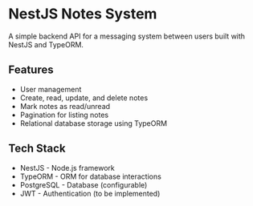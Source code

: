 # NestJS Notes System

A simple backend API for a messaging system between users built with NestJS and
TypeORM.

## Features

- User management
- Create, read, update, and delete notes
- Mark notes as read/unread
- Pagination for listing notes
- Relational database storage using TypeORM

## Tech Stack

- NestJS - Node.js framework
- TypeORM - ORM for database interactions
- PostgreSQL - Database (configurable)
- JWT - Authentication (to be implemented)
